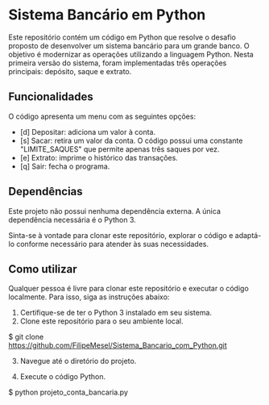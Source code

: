 # Sistema Bancário em Python

Este repositório contém um código em Python que resolve o desafio proposto de desenvolver um sistema bancário para um grande banco. O objetivo é modernizar as operações utilizando a linguagem Python. Nesta primeira versão do sistema, foram implementadas três operações principais: depósito, saque e extrato.

## Funcionalidades

O código apresenta um menu com as seguintes opções:

- [d] Depositar: adiciona um valor à conta.
- [s] Sacar: retira um valor da conta. O código possui uma constante "LIMITE_SAQUES" que permite apenas três saques por vez.
- [e] Extrato: imprime o histórico das transações.
- [q] Sair: fecha o programa.

## Dependências

Este projeto não possui nenhuma dependência externa. A única dependência necessária é o Python 3.

Sinta-se à vontade para clonar este repositório, explorar o código e adaptá-lo conforme necessário para atender às suas necessidades.

## Como utilizar

Qualquer pessoa é livre para clonar este repositório e executar o código localmente. Para isso, siga as instruções abaixo:

1. Certifique-se de ter o Python 3 instalado em seu sistema.
2. Clone este repositório para o seu ambiente local.

$ git clone https://github.com/FilipeMesel/Sistema_Bancario_com_Python.git


3. Navegue até o diretório do projeto.


4. Execute o código Python.

$ python projeto_conta_bancaria.py
